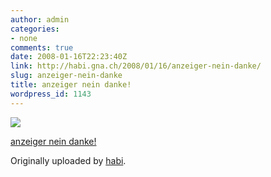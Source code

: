 ```yaml
---
author: admin
categories:
- none
comments: true
date: 2008-01-16T22:23:40Z
link: http://habi.gna.ch/2008/01/16/anzeiger-nein-danke/
slug: anzeiger-nein-danke
title: anzeiger nein danke!
wordpress_id: 1143
---
```


[![](http://farm3.static.flickr.com/2013/2198502838_eee3edd56b_m.jpg)](http://www.flickr.com/photos/habi/2198502838/)
   

 
  [anzeiger nein danke!](http://www.flickr.com/photos/habi/2198502838/)
    

  Originally uploaded by [habi](http://www.flickr.com/people/habi/).
 




  

